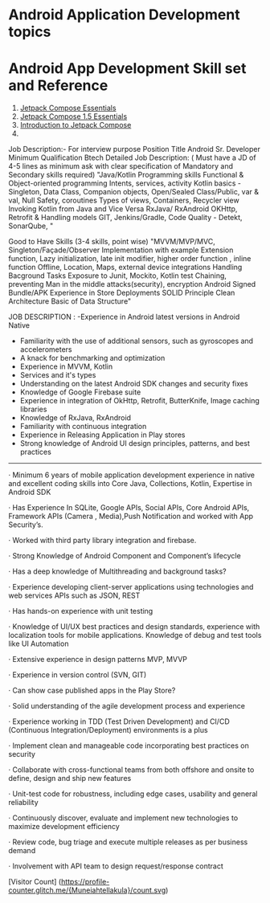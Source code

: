 # Android Application Development topics

# Android App Development Skill set and Reference 
1. [ Jetpack Compose
Essentials ](https://www.ebookfrenzy.com/pdf_previews/JetpackComposeEssentialsPreview.pdf)
2. [Jetpack Compose 1.5 Essentials](https://www.payloadbooks.com/wp-content/uploads/2024/01/JetpackCompose1.5EssentialsPreview_optimized.pdf)
3. [Introduction to Jetpack Compose ](https://on.notist.cloud/pdf/deck-257b60608ba418fa.pdf)
4. 

   
Job Description:-
For interview purpose
Position Title Android Sr. Developer
Minimum Qualification Btech
Detailed Job Description: ( Must have a JD of 4-5 lines as minimum ask with clear specification of Mandatory and Secondary skills required) "Java/Kotlin Programming skills
Functional & Object-oriented programming
Intents, services, activity
Kotlin basics - Singleton, Data Class, Companion objects, Open/Sealed Class/Public, var & val, Null Safety, coroutines
Types of views, Containers, Recycler view
Invoking Kotlin from Java and Vice Versa
RxJava/ RxAndroid
OKHttp, Retrofit & Handling models
GIT, Jenkins/Gradle,  Code Quality - Detekt, SonarQube,
"

Good to Have Skills (3-4 skills, point wise) "MVVM/MVP/MVC, Singleton/Façade/Observer
Implementation with example
Extension function, Lazy initialization,  late init modifier, higher order function , inline function
Offline, Location, Maps, external device integrations
Handling Bacground Tasks
Exposure to Junit, Mockito, Kotlin test
Chaining, preventing Man in the middle attacks(security), encryption
Android Signed Bundle/APK
Experience in Store Deployments
SOLID Principle
Clean Architecture
Basic of Data Structure"

JOB DESCRIPTION : 
 -Experience in Android latest versions in Android Native
- Familiarity with the use of additional sensors, such as gyroscopes and accelerometers
- A knack for benchmarking and optimization
- Experience in MVVM, Kotlin
- Services and it's types
- Understanding on the latest Android SDK changes and security fixes
- Knowledge of Google Firebase suite
- Experience in integration of OkHttp, Retrofit, ButterKnife, Image caching libraries
- Knowledge of RxJava, RxAndroid
- Familiarity with continuous integration
- Experience in Releasing Application in Play stores
- Strong knowledge of Android UI design principles, patterns, and best practices

----------------------------------------
·         Minimum 6 years of mobile application development experience in native and excellent coding skills into Core Java, Collections, Kotlin, Expertise in Android SDK

·         Has Experience In SQLite, Google APIs, Social APIs, Core Android APIs, Framework APIs (Camera , Media),Push Notification and worked with App Security’s.

·         Worked with third party library integration and firebase.

·         Strong Knowledge of Android Component and Component’s lifecycle

·         Has a deep knowledge of Multithreading and background tasks?

·         Experience developing client-server applications using technologies and web services APIs such as JSON, REST

·         Has hands-on experience with unit testing

·         Knowledge of UI/UX best practices and design standards, experience with localization tools for mobile applications. Knowledge of debug and test tools like UI Automation

·         Extensive experience in design patterns MVP, MVVP

·         Experience in version control (SVN, GIT)

·         Can show case published apps in the Play Store?

·         Solid understanding of the agile development process and experience

·         Experience working in TDD (Test Driven Development) and CI/CD (Continuous Integration/Deployment) environments is a plus

·         Implement clean and manageable code incorporating best practices on security

·         Collaborate with cross-functional teams from both offshore and onsite to define, design and ship new features

·         Unit-test code for robustness, including edge cases, usability and general reliability

·         Continuously discover, evaluate and implement new technologies to maximize development efficiency

·         Review code, bug triage and execute multiple releases as per business demand

·         Involvement with API team to design request/response contract

[Visitor Count] (https://profile-counter.glitch.me/{Muneiahtellakula}/count.svg)

